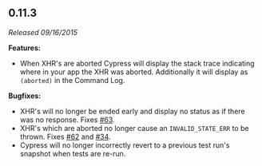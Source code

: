 ## 0.11.3

_Released 09/16/2015_

**Features:**

- When XHR's are aborted Cypress will display the stack trace indicating where in your app the XHR was aborted. Additionally it will display as `(aborted)` in the Command Log.

**Bugfixes:**

- XHR's will no longer be ended early and display no status as if there was no response. Fixes [#63](https://github.com/cypress-io/cypress/issues/63).
- XHR's which are aborted no longer cause an `INVALID_STATE_ERR` to be thrown. Fixes [#62](https://github.com/cypress-io/cypress/issues/62) and [#34](https://github.com/cypress-io/cypress/issues/34).
- Cypress will no longer incorrectly revert to a previous test run's snapshot when tests are re-run.
